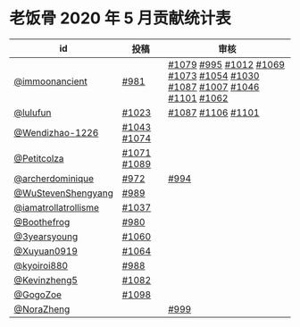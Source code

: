 # 老饭骨 2020 年 5 月贡献统计表

| id | 投稿 | 审核 |
| -- | --- | --- |
| [@immoonancient](https://github.com/immoonancient) | [#981](/../../issues/981) | [#1079](/../../issues/1079) [#995](/../../issues/995) [#1012](/../../issues/1012) [#1069](/../../issues/1069) [#1073](/../../issues/1073) [#1054](/../../issues/1054) [#1030](/../../issues/1030) [#1087](/../../issues/1087) [#1007](/../../issues/1007) [#1046](/../../issues/1046) [#1101](/../../issues/1101) [#1062](/../../issues/1062) |
| [@lulufun](https://github.com/lulufun) | [#1023](/../../issues/1023) | [#1087](/../../issues/1087) [#1106](/../../issues/1106) [#1101](/../../issues/1101) |
| [@Wendizhao-1226](https://github.com/Wendizhao-1226) | [#1043](/../../issues/1043) [#1074](/../../issues/1074) | |
| [@Petitcolza](https://github.com/Petitcolza) | [#1071](/../../issues/1071) [#1089](/../../issues/1089) | |
| [@archerdominique](https://github.com/archerdominique) | [#972](/../../issues/972) | [#994](/../../issues/994) |
| [@WuStevenShengyang](https://github.com/WuStevenShengyang) | [#989](/../../issues/989) | |
| [@iamatrollatrollisme](https://github.com/iamatrollatrollisme) | [#1037](/../../issues/1037) | |
| [@Boothefrog](https://github.com/Boothefrog) | [#980](/../../issues/980) | |
| [@3yearsyoung](https://github.com/3yearsyoung) | [#1060](/../../issues/1060) | |
| [@Xuyuan0919](https://github.com/Xuyuan0919) | [#1064](/../../issues/1064) | |
| [@kyoiroi880](https://github.com/kyoiroi880) | [#988](/../../issues/988) | |
| [@Kevinzheng5](https://github.com/Kevinzheng5) | [#1082](/../../issues/1082) | |
| [@GogoZoe](https://github.com/GogoZoe) | [#1098](/../../issues/1098) | |
| [@NoraZheng](https://github.com/NoraZheng) | | [#999](/../../issues/999) |